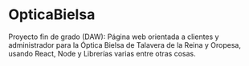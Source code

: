 # OpticaBielsa
Proyecto fin de grado (DAW): Página web orientada a clientes y administrador para la Óptica Bielsa de Talavera de la Reina y Oropesa, usando React, Node y Librerías varias entre otras cosas.
